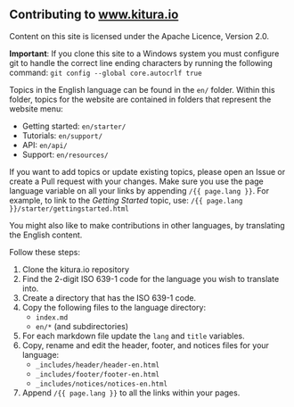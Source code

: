 ## Contributing to www.kitura.io

Content on this site is licensed under the Apache Licence, Version 2.0.

**Important**: If you clone this site to a Windows system you must configure git to handle the correct line ending characters by running the following command:
`git config --global core.autocrlf true`

Topics in the English language can be found in the `en/` folder. Within this folder, topics for the website are contained in folders that represent the website menu: 

- Getting started: `en/starter/` 
- Tutorials: `en/support/` 
- API: `en/api/` 
- Support: `en/resources/`
 
If you want to add topics or update existing topics, please open an Issue or create a Pull request with your changes.
Make sure you use the page language variable on all your links by appending `/{{ page.lang }}`. For example, to link to the *Getting Started* topic, use:
	`/{{ page.lang }}/starter/gettingstarted.html`

You might also like to make contributions in other languages, by translating the English content.

Follow these steps:

1. Clone the kitura.io repository
2. Find the 2-digit ISO 639-1 code for the language you wish to translate into.
3. Create a directory that has the ISO 639-1 code.
4. Copy the following files to the language directory:
	- `index.md`
	- `en/*` (and subdirectories)
5. For each markdown file update the `lang` and `title` variables.
6. Copy, rename and edit the header, footer, and notices files for your language: 
	- `_includes/header/header-en.html` 
	- `_includes/footer/footer-en.html` 
	- `_includes/notices/notices-en.html`
7. Append `/{{ page.lang }}` to all the links within your pages.
